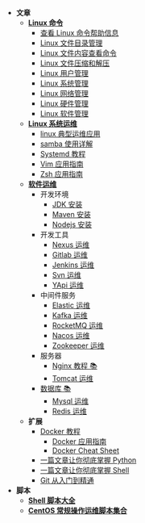 - **文章**
  - [**Linux 命令**](linux/cli/README.md)
    - [查看 Linux 命令帮助信息](linux/cli/查看Linux命令帮助信息.md)
    - [Linux 文件目录管理](linux/cli/Linux文件目录管理.md)
    - [Linux 文件内容查看命令](linux/cli/Linux文件内容查看编辑.md)
    - [Linux 文件压缩和解压](linux/cli/Linux文件压缩和解压.md)
    - [Linux 用户管理](linux/cli/Linux用户管理.md)
    - [Linux 系统管理](linux/cli/Linux系统管理.md)
    - [Linux 网络管理](linux/cli/Linux网络管理.md)
    - [Linux 硬件管理](linux/cli/Linux硬件管理.md)
    - [Linux 软件管理](linux/cli/Linux硬件管理.md)
  - [**Linux 系统运维**](linux/ops/README.md)
    - [linux 典型运维应用](linux/ops/linux典型运维应用.md)
    - [samba 使用详解](linux/ops/samba.md)
    - [Systemd 教程](linux/ops/systemd.md)
    - [Vim 应用指南](linux/ops/vim.md)
    - [Zsh 应用指南](linux/ops/zsh.md)
  - [**软件运维**](linux/soft/README.md)
    - 开发环境
      - [JDK 安装](linux/soft/jdk-install.md)
      - [Maven 安装](linux/soft/maven-install.md)
      - [Nodejs 安装](linux/soft/nodejs-install.md)
    - 开发工具
      - [Nexus 运维](linux/soft/nexus-ops.md)
      - [Gitlab 运维](linux/soft/kafka-install.md)
      - [Jenkins 运维](linux/soft/jenkins.md)
      - [Svn 运维](linux/soft/svn-ops.md)
      - [YApi 运维](linux/soft/yapi-ops.md)
    - 中间件服务
      - [Elastic 运维](linux/soft/elastic)
      - [Kafka 运维](linux/soft/kafka-install.md)
      - [RocketMQ 运维](linux/soft/rocketmq-install.md)
      - [Nacos 运维](linux/soft/nacos-install.md)
      - [Zookeeper 运维](https://github.com/dunwu/javaweb/blob/master/docs/technology/monitor/zookeeper-ops.md)
    - 服务器
      - [Nginx 教程 📚](https://github.com/dunwu/nginx-tutorial)
      - [Tomcat 运维](linux/soft/tomcat-install.md)
    - [数据库 📚](https://github.com/dunwu/db-tutorial)
      - [Mysql 运维](https://github.com/dunwu/db-tutorial/blob/master/docs/sql/mysql/mysql-ops.md)
      - [Redis 运维](https://github.com/dunwu/db-tutorial/blob/master/docs/nosql/redis/redis-ops.md)
  - **扩展**
    - [Docker 教程](docker)
      - [Docker 应用指南](docker/docker.md)
      - [Docker Cheat Sheet](docker/docker-cheat-sheet.md)
    - [一篇文章让你彻底掌握 Python](https://github.com/dunwu/blog/blob/master/source/_posts/coding/python.md)
    - [一篇文章让你彻底掌握 Shell](https://github.com/dunwu/blog/blob/master/source/_posts/coding/shell.md)
    - [Git 从入门到精通](https://github.com/dunwu/blog/blob/master/source/_posts/tools/git.md)
- **脚本**
  - [**Shell 脚本大全**](https://github.com/dunwu/linux-tutorial/tree/master/codes/linux/sys)
  - [**CentOS 常规操作运维脚本集合**](https://github.com/dunwu/linux-tutorial/tree/master/codes/linux/sys)
